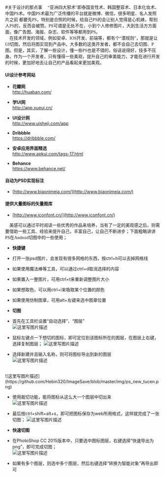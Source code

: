 #关于设计的那点事
<span style="font-family:‘Times New Roman‘;">&nbsp;&nbsp;&nbsp;&nbsp;“亚洲四大邪术”即泰国变性术、韩国整容术、日本化妆术、中国PS术。中国PS术最为广泛传播的平台就是微博、微信，很多明星、名人发照片之前 都要先PS，特别是合照的时候，给自己PS的会让别人觉得是心机婊，帮别人PS的，反而会被赞。PS可谓是无处不在，小到个人修修图片，大到生活方方面面，像广告图、海报、杂志、软件等等都用到PS。</span></br>
<span style="font-family:‘Times New Roman‘;">&nbsp;&nbsp;&nbsp;&nbsp;在技术开发的领域，例如安卓、IOS开发、前端等，都有个“潜规则”，那就是让UI切图，然后将图实现到产品中。大多数的这类开发者，都不会自己去切图、P图。但是，其实，了解一些设计，懂一些PS也是不错的，俗话说得好，技多不压身。作为一个开发者，只有懂得一些美观，提升自己的审美能力，才能在进行开发的时候，更加好地去让自己的产品看起来更加美观。</span>
<h4>UI设计参考网站</h4>
<ul>
<li>
<p><strong>花瓣网</strong><br><a href="http://huaban.com/" target="_blank">http://huaban.com/</a></p>
</li>
<li>
<p><strong>学UI网</strong><br><a href="http://app.xueui.cn/" target="_blank">http://app.xueui.cn/</a></p>
</li>
<li>
<p><strong>UI设计网</strong><br><a href="http://www.uisheji.com/app" target="_blank">http://www.uisheji.com/app</a></p>
</li>
<li>
<p><strong>Dribbble</strong><br><a href="https://dribbble.com/" target="_blank">https://dribbble.com/</a></p>
</li>
<li>
<p><strong>安卓应用界面精选</strong><br><a href="http://www.apkui.com/tags-17.html" target="_blank">http://www.apkui.com/tags-17.html</a></p>
</li>
<li>
<p><strong>Behance</strong><br><a href="https://www.behance.net/" target="_blank">https://www.behance.net/</a></p>
</li>
</ul>
<h4>自动为PSD实现标注</h4>

 - [http://www.biaonimeia.com/](http://www.biaonimeia.com/)
 
<h4>提供大量图标的矢量图库</h4>

 - [http://www.iconfont.cn/](http://www.iconfont.cn/)
 
<span style="font-family:‘Times New Roman‘;">&nbsp;&nbsp;&nbsp;&nbsp;美感可以通过平时阅读一些优秀的作品来培养，当有了一定的美观感之后，则需要借助一些工具、经验来提升自己，丰富自己，让自己不断进步；下面粗略讲讲PS在Android切图中的一些使用；</span>

 - <strong>快捷键</strong>
  - 打开一张psd图片，会发现有很多网格的东西，按ctrl+h可以去掉网格线
  - 如果使用魔法棒等工具，可以通过ctrl+d取消选择的内容
  - 如果置入一整图片，可用ctrl+t来重新调整图片大小
  - 如果想取色，可以用ctrl+i来吸取某个位置的颜色
  - 如果使用仿制图章，可用alt+左键来选中图章位置
 
 - <strong>切图</strong> 
  - 首先在工具栏设置“自动选择”、“图层” </br>
   ![这里写图片描述](https://github.com/Hebin320/ImageSave/blob/master/img/ps_zidong.png)

  - 鼠标左键点一下想切的图标，即可定位到该图标所在的图层，在图层上右键，选择复制图层；
  ![这里写图片描述](https://github.com/Hebin320/ImageSave/blob/master/img/ps_fuzhitucen.png)
  - 选择新建并且输入名称，则可将图标导出到新的图层</br>
   ![这里写图片描述](https://github.com/Hebin320/ImageSave/blob/master/img/ps_tucenname.png)
   </br>
   ![这里写图片描述](https://github.com/Hebin320/ImageSave/blob/master/img/ps_new_tucen.png)
   

  - 使用裁切功能，能将图标从这么大一个图层中切出来</br>
  ![这里写图片描述](https://github.com/Hebin320/ImageSave/blob/master/img/ps_caiqie.png)
  

  - 最后按ctrl+shift+alt+s，即可把图标保存为web所用格式，这样就完成了一张切图；
  ![这里写图片描述](https://github.com/Hebin320/ImageSave/blob/master/img/ps_web_save.png)
  

 - <strong>快速切图</strong>
  - 在PhotoShop CC 2015版本中，只要选中图标图层，右键选择“快速导出为png”，即可完成切图；</br>
  ![这里写图片描述](https://github.com/Hebin320/ImageSave/blob/master/img/ps_fast_input.png)
  
  - 如果有多个图层，则选中多个图层，然后右键选择“转换为智能对象”再导出即可

